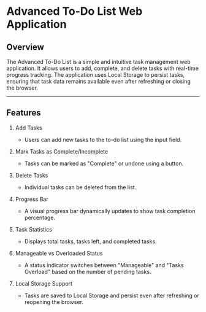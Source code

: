 # Advanced To-Do List Web Application

## Overview
The Advanced To-Do List is a simple and intuitive task management web application. It allows users to add, complete, and delete tasks with real-time progress tracking. The application uses Local Storage to persist tasks, ensuring that task data remains available even after refreshing or closing the browser.

---

## Features

1. Add Tasks  
   - Users can add new tasks to the to-do list using the input field.

2. Mark Tasks as Complete/Incomplete  
   - Tasks can be marked as "Complete" or undone using a button.

3. Delete Tasks  
   - Individual tasks can be deleted from the list.

4. Progress Bar  
   - A visual progress bar dynamically updates to show task completion percentage.

5. Task Statistics  
   - Displays total tasks, tasks left, and completed tasks.

6. Manageable vs Overloaded Status  
   - A status indicator switches between "Manageable" and "Tasks Overload" based on the number of pending tasks.

7. Local Storage Support  
   - Tasks are saved to Local Storage and persist even after refreshing or reopening the browser.
